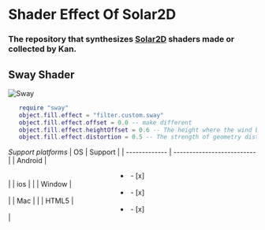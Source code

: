 # Shader Effect Of Solar2D
### The repository that synthesizes [Solar2D](https://solar2d.com) shaders made or collected by Kan.


## Sway Shader
![Sway](https://i.imgur.com/b8xv2Ps.gif)


```Lua
   require "sway"
   object.fill.effect = "filter.custom.sway"
   object.fill.effect.offset = 0.0 -- make different
   object.fill.effect.heightOffset = 0.6 -- The height where the wind begins to move
   object.fill.effect.distortion = 0.5 -- The strength of geometry distortion.
```
*Support platforms*
| OS              | Support                        |
| -------------   | --------------------------     |
| Android         |<center><li>- [x] </li></center>|
| ios             |                                |
| Window          |<center><li>- [x] </li></center>|
| Mac             |                                |
| HTML5           |<center><li>- [x] </li></center>|

